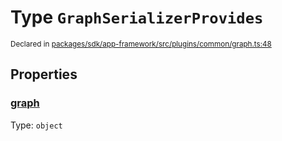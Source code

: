# Type `GraphSerializerProvides`
<sub>Declared in [packages/sdk/app-framework/src/plugins/common/graph.ts:48](https://github.com/dxos/dxos/blob/ef925c9c7/packages/sdk/app-framework/src/plugins/common/graph.ts#L48)</sub>




## Properties
### [graph](https://github.com/dxos/dxos/blob/ef925c9c7/packages/sdk/app-framework/src/plugins/common/graph.ts#L49)
Type: <code>object</code>





